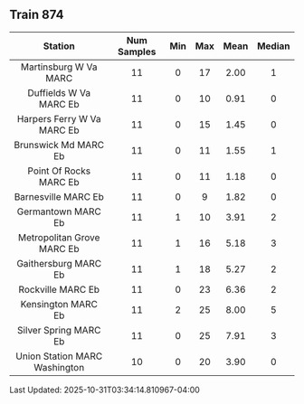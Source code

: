 ## Train 874

| Station | Num Samples | Min | Max | Mean | Median |
| :-----: | :---------: | :-: | :-: | :--: | :----: |
| Martinsburg W Va MARC | 11 | 0 | 17 | 2.00 | 1 |
| Duffields W Va MARC Eb | 11 | 0 | 10 | 0.91 | 0 |
| Harpers Ferry W Va MARC Eb | 11 | 0 | 15 | 1.45 | 0 |
| Brunswick Md MARC Eb | 11 | 0 | 11 | 1.55 | 1 |
| Point Of Rocks MARC Eb | 11 | 0 | 11 | 1.18 | 0 |
| Barnesville MARC Eb | 11 | 0 | 9 | 1.82 | 0 |
| Germantown MARC Eb | 11 | 1 | 10 | 3.91 | 2 |
| Metropolitan Grove MARC Eb | 11 | 1 | 16 | 5.18 | 3 |
| Gaithersburg MARC Eb | 11 | 1 | 18 | 5.27 | 2 |
| Rockville MARC Eb | 11 | 0 | 23 | 6.36 | 2 |
| Kensington MARC Eb | 11 | 2 | 25 | 8.00 | 5 |
| Silver Spring MARC Eb | 11 | 0 | 25 | 7.91 | 3 |
| Union Station MARC Washington | 10 | 0 | 20 | 3.90 | 0 |


Last Updated: 2025-10-31T03:34:14.810967-04:00